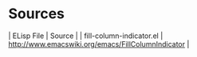 # Sources
| ELisp File               | Source                                             |
| fill-column-indicator.el | http://www.emacswiki.org/emacs/FillColumnIndicator |

